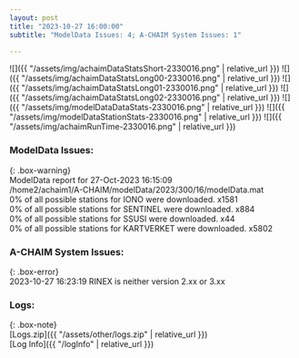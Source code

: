 ```yaml
---
layout: post
title: "2023-10-27 16:00:00"
subtitle: "ModelData Issues: 4; A-CHAIM System Issues: 1"

---
```


![]({{ "/assets/img/achaimDataStatsShort-2330016.png" | relative_url }})
![]({{ "/assets/img/achaimDataStatsLong00-2330016.png" | relative_url }})
![]({{ "/assets/img/achaimDataStatsLong01-2330016.png" | relative_url }})
![]({{ "/assets/img/achaimDataStatsLong02-2330016.png" | relative_url }})
![]({{ "/assets/img/modelDataDataStats-2330016.png" | relative_url }})
![]({{ "/assets/img/modelDataStationStats-2330016.png" | relative_url }})
![]({{ "/assets/img/achaimRunTime-2330016.png" | relative_url }})


### ModelData Issues:  
  
{: .box-warning}  
 ModelData report for 27-Oct-2023 16:15:09   
 /home2/achaim1/A-CHAIM/modelData/2023/300/16/modelData.mat   
 0% of all possible stations for IONO were downloaded. x1581   
 0% of all possible stations for SENTINEL were downloaded. x884   
 0% of all possible stations for SSUSI were downloaded. x44   
 0% of all possible stations for KARTVERKET were downloaded. x5802   
  
### A-CHAIM System Issues:  
  
{: .box-error}  
2023-10-27 16:23:19 RINEX is neither version 2.xx or 3.xx  

### Logs:  
  
{: .box-note}  
[Logs.zip]({{ "/assets/other/logs.zip" | relative_url }})  
[Log Info]({{ "/logInfo" | relative_url }})  
